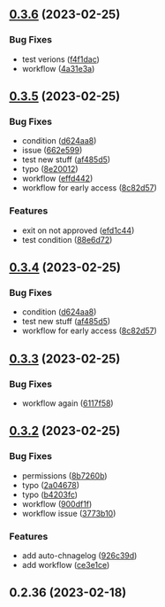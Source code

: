 ## [0.3.6](https://github.com/AlexanderMar21/ci_library_autorelease/compare/v0.3.5...v0.3.6) (2023-02-25)


### Bug Fixes

* test verions ([f4f1dac](https://github.com/AlexanderMar21/ci_library_autorelease/commit/f4f1dac56254188ccc866d20d8997882ec81838a))
* workflow ([4a31e3a](https://github.com/AlexanderMar21/ci_library_autorelease/commit/4a31e3a035dcbeceaa5ca3bbde9b5a909c0bca77))



## [0.3.5](https://github.com/AlexanderMar21/ci_library_autorelease/compare/v0.3.4...v0.3.5) (2023-02-25)


### Bug Fixes

* condition ([d624aa8](https://github.com/AlexanderMar21/ci_library_autorelease/commit/d624aa8ecf8b0f4dd00bfd00e33d4e30d15c4681))
* issue ([662e599](https://github.com/AlexanderMar21/ci_library_autorelease/commit/662e599b7c73f3cb141a15a86c58855f0d6bcf0f))
* test new stuff ([af485d5](https://github.com/AlexanderMar21/ci_library_autorelease/commit/af485d5a12cced18c9dcfd14e00c1f490961e12f))
* typo ([8e20012](https://github.com/AlexanderMar21/ci_library_autorelease/commit/8e20012ead30619fd2128694c49e339e529eb10f))
* workflow ([effd442](https://github.com/AlexanderMar21/ci_library_autorelease/commit/effd4422583ce2e0f4dede8674ffaeb27698c355))
* workflow for early access ([8c82d57](https://github.com/AlexanderMar21/ci_library_autorelease/commit/8c82d57d51458080a9ae9de6de06a59973f64d50))


### Features

* exit on not approved ([efd1c44](https://github.com/AlexanderMar21/ci_library_autorelease/commit/efd1c44d565c0bb7a54280fd4e244623a94792b6))
* test condition ([88e6d72](https://github.com/AlexanderMar21/ci_library_autorelease/commit/88e6d7292c16e59e5affdb5eb5d11283b25eb857))



## [0.3.4](https://github.com/AlexanderMar21/ci_library_autorelease/compare/v0.3.3...v0.3.4) (2023-02-25)


### Bug Fixes

* condition ([d624aa8](https://github.com/AlexanderMar21/ci_library_autorelease/commit/d624aa8ecf8b0f4dd00bfd00e33d4e30d15c4681))
* test new stuff ([af485d5](https://github.com/AlexanderMar21/ci_library_autorelease/commit/af485d5a12cced18c9dcfd14e00c1f490961e12f))
* workflow for early access ([8c82d57](https://github.com/AlexanderMar21/ci_library_autorelease/commit/8c82d57d51458080a9ae9de6de06a59973f64d50))



## [0.3.3](https://github.com/AlexanderMar21/ci_library_autorelease/compare/v0.3.2...v0.3.3) (2023-02-25)


### Bug Fixes

* workflow again ([6117f58](https://github.com/AlexanderMar21/ci_library_autorelease/commit/6117f58c7796b29b886d57845f3d96f1125c4f73))



## [0.3.2](https://github.com/AlexanderMar21/ci_library_autorelease/compare/v0.3.1...v0.3.2) (2023-02-25)


### Bug Fixes

* permissions ([8b7260b](https://github.com/AlexanderMar21/ci_library_autorelease/commit/8b7260bae3acb4f236aee0a75300937f22ac6511))
* typo ([2a04678](https://github.com/AlexanderMar21/ci_library_autorelease/commit/2a046783da28f8916a1f1ec49b85725bec2bb505))
* typo ([b4203fc](https://github.com/AlexanderMar21/ci_library_autorelease/commit/b4203fc915ea20543ca209b57accc25a79d96d05))
* workflow ([900df1f](https://github.com/AlexanderMar21/ci_library_autorelease/commit/900df1f237656a05c63adcbc8e8836aea55a42d4))
* workflow issue ([3773b10](https://github.com/AlexanderMar21/ci_library_autorelease/commit/3773b100fb3de9aedf286429c3658e3c4546f7cf))


### Features

* add auto-chnagelog ([926c39d](https://github.com/AlexanderMar21/ci_library_autorelease/commit/926c39d9c95b1fe0dd58e112883235c09284e175))
* add workflow ([ce3e1ce](https://github.com/AlexanderMar21/ci_library_autorelease/commit/ce3e1ce4f24955bf1e813afd58fe80bd3717cc16))



## 0.2.36 (2023-02-18)



